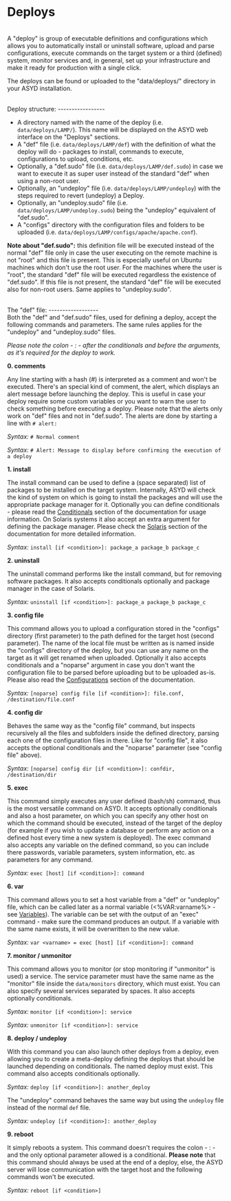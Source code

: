 Deploys
=======
<br/>
A "deploy" is group of executable definitions and configurations which allows you to
automatically install or uninstall software, upload and parse configurations, execute
commands on the target system or a third (defined) system, monitor services and, in general,
set up your infrastructure and make it ready for production with a single click.

The deploys can be found or uploaded to the "data/deploys/" directory in your ASYD installation.

<br/>
Deploy structure:
-----------------
<br/>

* A directory named with the name of the deploy (i.e. `data/deploys/LAMP/`). This name will
be displayed on the ASYD web interface on the "Deploys" sections.
* A "def" file (i.e. `data/deploys/LAMP/def`) with the definition of what the deploy will do -
packages to install, commands to execute, configurations to upload, conditions, etc.
* Optionally, a "def.sudo" file (i.e. `data/deploys/LAMP/def.sudo`) in case we want to
execute it as super user instead of the standard "def" when using a non-root user.
* Optionally, an "undeploy" file (i.e. `data/deploys/LAMP/undeploy`) with the steps required to
revert (undeploy) a Deploy.
* Optionally, an "undeploy.sudo" file (i.e. `data/deploys/LAMP/undeploy.sudo`) being the "undeploy"
equivalent of "def.sudo".
* A "configs" directory with the configuration files and folders to be uploaded
(i.e. `data/deploys/LAMP/configs/apache/apache.conf`).

**Note about "def.sudo":** this definition file will be executed instead of the normal "def" file only in case
the user executing on the remote machine is not "root" and this file is present. This is especially useful on
Ubuntu machines which don't use the root user. For the machines where the user is "root", the standard
"def" file will be executed regardless the existence of "def.sudo". If this file is not present,
the standard "def" file will be executed also for non-root users. Same applies to "undeploy.sudo".

<br/>
The "def" file:
------------------
<br/>
Both the "def" and "def.sudo" files, used for defining a deploy, accept the following
commands and parameters. The same rules applies for the "undeploy" and "undeploy.sudo" files.

*Please note the colon - : - after the conditionals and before
the arguments, as it's required for the deploy to work.*

**0. comments**

Any line starting with a hash (#) is interpreted as a comment and won't be executed.
There's an special kind of comment, the alert, which displays an alert message before launching the deploy. This
is useful in case your deploy require some custom variables or you want to warn the user to check
something before executing a deploy. Please note that the alerts only work on "def" files and not in "def.sudo".
The alerts are done by starting a line with `# alert:`

*Syntax:* `# Normal comment`

*Syntax:* `# Alert: Message to display before confirming the execution of a deploy`

**1. install**

The install command can be used to define a (space separated) list of packages to be installed
on the target system. Internally, ASYD will check the kind of system on which is going to install
the packages and will use the appropriate package manager for it. Optionally you can define
conditionals - please read the [Conditionals](conditionals.md) section of the documentation for usage information.
On Solaris systems it also accept an extra argument for defining the package manager. Please check the
[Solaris](solaris.md) section of the documentation for more detailed information.

*Syntax:* `install [if <condition>]: package_a package_b package_c`

**2. uninstall**

The uninstall command performs like the install command, but for removing software packages.
It also accepts conditionals optionally and package manager in the case of Solaris.

*Syntax:* `uninstall [if <condition>]: package_a package_b package_c`

**3. config file**

This command allows you to upload a configuration stored in the "configs" directory (first parameter)
to the path defined for the target host (second parameter). The name of the local file must be
written as is named inside the "configs" directory of the deploy, but you can use any name
on the target as it will get renamed when uploaded. Optionally it also accepts conditionals
and a "noparse" argument in case you don't want the configuration file to be parsed before uploading
but to be uploaded as-is. Please also read the [Configurations](configurations.md) section of the documentation.

*Syntax:* `[noparse] config file [if <condition>]: file.conf, /destination/file.conf`

**4. config dir**

Behaves the same way as the "config file" command, but inspects recursively all the files and
subfolders inside the defined directory, parsing each one of the configuration files in there.
Like for "config file", it also accepts the optional conditionals and the "noparse" parameter
(see "config file" above).

*Syntax:* `[noparse] config dir [if <condition>]: confdir, /destination/dir`

**5. exec**

This command simply executes any user defined (bash/sh) command, thus is the most versatile
command on ASYD. It accepts optionally conditionals and also a host parameter, on which you can
specify any other host on which the command should be executed, instead of the target of the
deploy (for example if you wish to update a database or perform any action on a defined host
every time a new system is deployed). The exec command also accepts any variable on the defined
command, so you can include there passwords, variable parameters, system information, etc. as
parameters for any command.

*Syntax:* `exec [host] [if <condition>]: command`

**6. var**

This command allows you to set a host variable from a "def" or "undeploy" file, which can be called
later as a normal variable (<%VAR:varname%> - see [Variables](variables.md)). The variable can be
set with the output of an "exec" command - make sure the command produces an output. If a variable
with the same name exists, it will be overwritten to the new value.

*Syntax:* `var <varname> = exec [host] [if <condition>]: command`

**7. monitor / unmonitor**

This command allows you to monitor (or stop monitoring if "unmonitor" is used) a service. The service parameter must have the same name
as the "monitor" file inside the `data/monitors` directory, which must exist. You can
also specify several services separated by spaces. It also accepts optionally conditionals.

*Syntax:* `monitor [if <condition>]: service`

*Syntax:* `unmonitor [if <condition>]: service`

**8. deploy / undeploy**

With this command you can also launch other deploys from a deploy, even allowing you to create
a meta-deploy defining the deploys that should be launched depending on conditionals. The
named deploy must exist. This command also accepts conditionals optionally.

*Syntax:* `deploy [if <condition>]: another_deploy`

The "undeploy" command behaves the same way but using the `undeploy` file instead of
the normal `def` file.

*Syntax:* `undeploy [if <condition>]: another_deploy`

**9. reboot**

It simply reboots a system. This command doesn't requires the colon - : - and the only
optional parameter allowed is a conditional. **Please note** that this command should always
be used at the end of a deploy, else, the ASYD server will lose communication with the
target host and the following commands won't be executed.

*Syntax:* `reboot [if <condition>]`
